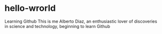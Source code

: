 # hello-wrorld
Learning Github
This is me Alberto Diaz, an enthusiastic lover of discoveries in science and technology, beginning to learn Github
